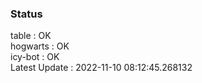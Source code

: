 ### Status


table : OK  
hogwarts : OK  
icy-bot : OK  
Latest Update : 2022-11-10 08:12:45.268132
